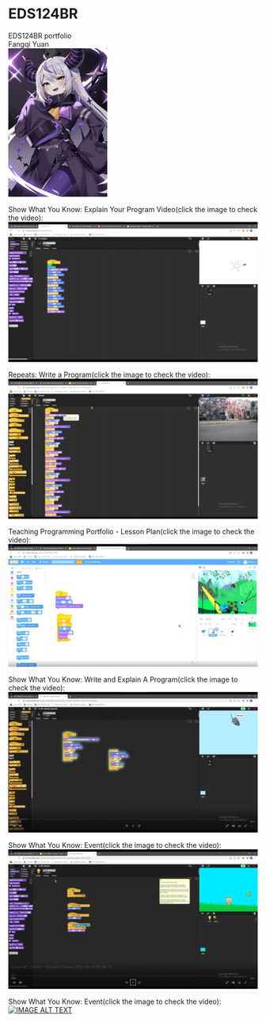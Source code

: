 # EDS124BR
EDS124BR portfolio  
Fangqi Yuan  
<img src="la+.jpg" width="200" height="300">  

Show What You Know: Explain Your Program Video(click the image to check the video):   
[![IMAGE ALT TEXT](start.png)](https://youtu.be/r1KgyL_vHaY)    

Repeats: Write a Program(click the image to check the video):   
[![IMAGE ALT TEXT](repeat.png)](https://youtu.be/rOnDDMkzTtE)    

Teaching Programming Portfolio - Lesson Plan(click the image to check the video):   
[![IMAGE ALT TEXT](quest.png)](https://youtu.be/A8fXWROwCmk)    

Show What You Know: Write and Explain A Program(click the image to check the video):   
[![IMAGE ALT TEXT](octagon.png)](https://youtu.be/noHJImZ3iAg)    

Show What You Know: Event(click the image to check the video):   
[![IMAGE ALT TEXT](Monkey.png)](https://youtu.be/QvxqEixKQSg)    

Show What You Know: Event(click the image to check the video):   
[![IMAGE ALT TEXT](variable.png)](https://youtu.be/WGQijL8OR6c)    
